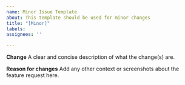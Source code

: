 ```yaml
---
name: Minor Issue Template
about: This template should be used for minor changes
title: "[Minor]"
labels: 
assignees: ''

---
```


**Change**
A clear and concise description of what the change(s) are. 

**Reason for changes**
Add any other context or screenshots about the feature request here.